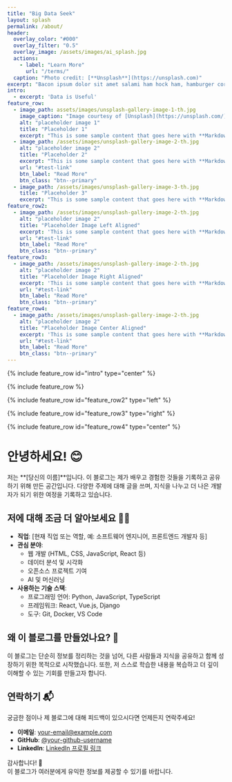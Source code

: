 ```yaml
---
title: "Big Data Seek"
layout: splash
permalink: /about/
header:
  overlay_color: "#000"
  overlay_filter: "0.5"
  overlay_image: /assets/images/ai_splash.jpg
  actions:
    - label: "Learn More"
      url: "/terms/"
  caption: "Photo credit: [**Unsplash**](https://unsplash.com)"
excerpt: "Bacon ipsum dolor sit amet salami ham hock ham, hamburger corned beef short ribs kielbasa biltong t-bone drumstick tri-tip tail sirloin pork chop."
intro: 
  - excerpt: 'Data is Useful'
feature_row:
  - image_path: assets/images/unsplash-gallery-image-1-th.jpg
    image_caption: "Image courtesy of [Unsplash](https://unsplash.com/)"
    alt: "placeholder image 1"
    title: "Placeholder 1"
    excerpt: "This is some sample content that goes here with **Markdown** formatting."
  - image_path: /assets/images/unsplash-gallery-image-2-th.jpg
    alt: "placeholder image 2"
    title: "Placeholder 2"
    excerpt: "This is some sample content that goes here with **Markdown** formatting."
    url: "#test-link"
    btn_label: "Read More"
    btn_class: "btn--primary"
  - image_path: /assets/images/unsplash-gallery-image-3-th.jpg
    title: "Placeholder 3"
    excerpt: "This is some sample content that goes here with **Markdown** formatting."
feature_row2:
  - image_path: /assets/images/unsplash-gallery-image-2-th.jpg
    alt: "placeholder image 2"
    title: "Placeholder Image Left Aligned"
    excerpt: 'This is some sample content that goes here with **Markdown** formatting. Left aligned with `type="left"`'
    url: "#test-link"
    btn_label: "Read More"
    btn_class: "btn--primary"
feature_row3:
  - image_path: /assets/images/unsplash-gallery-image-2-th.jpg
    alt: "placeholder image 2"
    title: "Placeholder Image Right Aligned"
    excerpt: 'This is some sample content that goes here with **Markdown** formatting. Right aligned with `type="right"`'
    url: "#test-link"
    btn_label: "Read More"
    btn_class: "btn--primary"
feature_row4:
  - image_path: /assets/images/unsplash-gallery-image-2-th.jpg
    alt: "placeholder image 2"
    title: "Placeholder Image Center Aligned"
    excerpt: 'This is some sample content that goes here with **Markdown** formatting. Centered with `type="center"`'
    url: "#test-link"
    btn_label: "Read More"
    btn_class: "btn--primary"
---
```


{% include feature_row id="intro" type="center" %}

{% include feature_row %}

{% include feature_row id="feature_row2" type="left" %}

{% include feature_row id="feature_row3" type="right" %}

{% include feature_row id="feature_row4" type="center" %}

# 안녕하세요! 😊

저는 **[당신의 이름]**입니다. 이 블로그는 제가 배우고 경험한 것들을 기록하고 공유하기 위해 만든 공간입니다. 다양한 주제에 대해 글을 쓰며, 지식을 나누고 더 나은 개발자가 되기 위한 여정을 기록하고 있습니다.

## 저에 대해 조금 더 알아보세요 🧑‍💻

- **직업**: [현재 직업 또는 역할, 예: 소프트웨어 엔지니어, 프론트엔드 개발자 등]
- **관심 분야**: 
  - 웹 개발 (HTML, CSS, JavaScript, React 등)
  - 데이터 분석 및 시각화
  - 오픈소스 프로젝트 기여
  - AI 및 머신러닝
- **사용하는 기술 스택**:
  - 프로그래밍 언어: Python, JavaScript, TypeScript
  - 프레임워크: React, Vue.js, Django
  - 도구: Git, Docker, VS Code

## 왜 이 블로그를 만들었나요? 🤔

이 블로그는 단순히 정보를 정리하는 것을 넘어, 다른 사람들과 지식을 공유하고 함께 성장하기 위한 목적으로 시작했습니다. 또한, 저 스스로 학습한 내용을 복습하고 더 깊이 이해할 수 있는 기회를 만들고자 합니다.

## 연락하기 📬

궁금한 점이나 제 블로그에 대해 피드백이 있으시다면 언제든지 연락주세요!

- **이메일**: [your-email@example.com](mailto:your-email@example.com)
- **GitHub**: [@your-github-username](https://github.com/your-github-username)
- **LinkedIn**: [LinkedIn 프로필 링크](https://www.linkedin.com/in/your-linkedin-profile)

감사합니다! 🌟  
이 블로그가 여러분에게 유익한 정보를 제공할 수 있기를 바랍니다.
